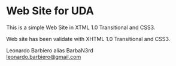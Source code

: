 <h1>Web Site for UDA</h1>


This is a simple Web Site in XTML 1.0 Transitional and CSS3.

Web site has been validate with XHTML 1.0 Transitional and CSS3.

Leonardo Barbiero alias BarbaN3rd<br />
<leonardo.barbiero@gmail.com>
